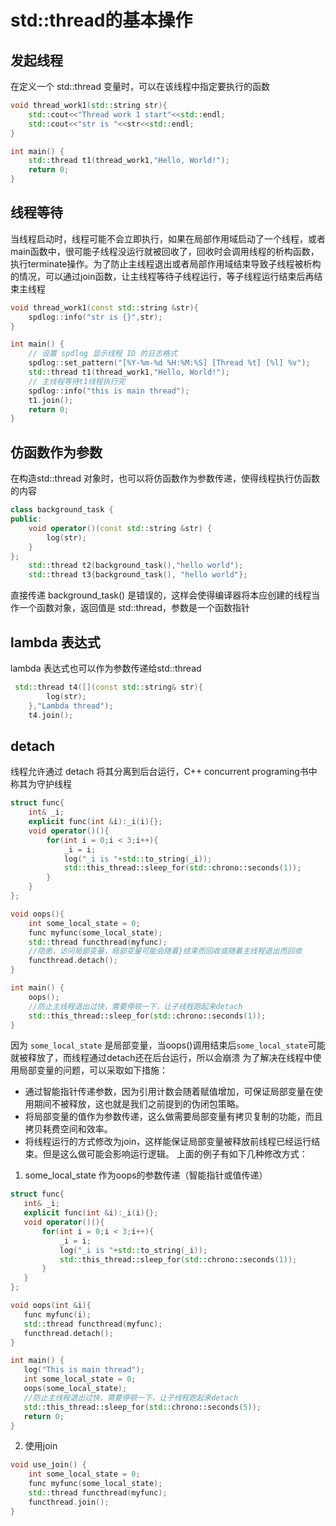 # std::thread的基本操作
## 发起线程
  在定义一个 std::thread 变量时，可以在该线程中指定要执行的函数
```c++
void thread_work1(std::string str){
    std::cout<<"Thread work 1 start"<<std::endl;
    std::cout<<"str is "<<str<<std::endl;
}

int main() {
    std::thread t1(thread_work1,"Hello, World!");
    return 0;
}
```
## 线程等待
当线程启动时，线程可能不会立即执行，如果在局部作用域启动了一个线程，或者main函数中，很可能子线程没运行就被回收了，回收时会调用线程的析构函数，执行terminate操作。为了防止主线程退出或者局部作用域结束导致子线程被析构的情况，可以通过join函数，让主线程等待子线程运行，等子线程运行结束后再结束主线程
```C++
void thread_work1(const std::string &str){
    spdlog::info("str is {}",str);
}

int main() {
    // 设置 spdlog 显示线程 ID 的日志格式
    spdlog::set_pattern("[%Y-%m-%d %H:%M:%S] [Thread %t] [%l] %v");
    std::thread t1(thread_work1,"Hello, World!");
    // 主线程等待t1线程执行完
    spdlog::info("this is main thread");
    t1.join();
    return 0;
}
```
## 仿函数作为参数
在构造std::thread 对象时，也可以将仿函数作为参数传递，使得线程执行仿函数的内容
```C++
class background_task {
public:
    void operator()(const std::string &str) {
        log(str);
    }
};
    std::thread t2(background_task(),"hello world");
    std::thread t3{background_task(), "hello world"};
```
直接传递 background_task() 是错误的，这样会使得编译器将本应创建的线程当作一个函数对象，返回值是 std::thread，参数是一个函数指针
## lambda 表达式
lambda 表达式也可以作为参数传递给std::thread
```C++
 std::thread t4([](const std::string& str){
        log(str);
    },"Lambda thread");
    t4.join();
```
## detach
线程允许通过 detach 将其分离到后台运行，C++ concurrent programing书中称其为守护线程
```C++
struct func{
    int& _i;
    explicit func(int &i):_i(i){};
    void operator()(){
        for(int i = 0;i < 3;i++){
            _i = i;
            log("_i is "+std::to_string(_i));
            std::this_thread::sleep_for(std::chrono::seconds(1));
        }
    }
};

void oops(){
    int some_local_state = 0;
    func myfunc(some_local_state);
    std::thread functhread(myfunc);
    //隐患，访问局部变量，局部变量可能会随着}结束而回收或随着主线程退出而回收
    functhread.detach();
}

int main() {
    oops();
    //防止主线程退出过快，需要停顿一下，让子线程跑起来detach
    std::this_thread::sleep_for(std::chrono::seconds(1));
}
```
因为 `some_local_state` 是局部变量，当oops()调用结束后`some_local_state`可能就被释放了，而线程通过detach还在后台运行，所以会崩溃
为了解决在线程中使用局部变量的问题，可以采取如下措施：
- 通过智能指针传递参数，因为引用计数会随着赋值增加，可保证局部变量在使用期间不被释放，这也就是我们之前提到的伪闭包策略。
- 将局部变量的值作为参数传递，这么做需要局部变量有拷贝复制的功能，而且拷贝耗费空间和效率。
- 将线程运行的方式修改为join，这样能保证局部变量被释放前线程已经运行结束。但是这么做可能会影响运行逻辑。
上面的例子有如下几种修改方式：
1. some_local_state 作为oops的参数传递（智能指针或值传递）
 ```C++
struct func{
    int& _i;
    explicit func(int &i):_i(i){};
    void operator()(){
        for(int i = 0;i < 3;i++){
            _i = i;
            log("_i is "+std::to_string(_i));
            std::this_thread::sleep_for(std::chrono::seconds(1));
        }
    }
};

void oops(int &i){
    func myfunc(i);
    std::thread functhread(myfunc);
    functhread.detach();
}

int main() {
    log("This is main thread");
    int some_local_state = 0;
    oops(some_local_state);
    //防止主线程退出过快，需要停顿一下，让子线程跑起来detach
    std::this_thread::sleep_for(std::chrono::seconds(5));
    return 0;
}
```
2. 使用join
```C++
void use_join() {
    int some_local_state = 0;
    func myfunc(some_local_state);
    std::thread functhread(myfunc);
    functhread.join();
}
```